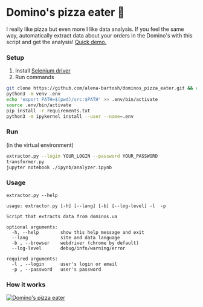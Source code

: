 # Domino's pizza eater :pizza:
I really like pizza but even more I like data analysis. 
If you feel the same way, automatically extract data about your orders in the Domino's with this script and get the analysis!
[Quick demo.](https://github.com/alena-bartosh/dominos_pizza_eater/blob/master/ipynb/analyzer.ipynb)
 
### Setup
1. Install [Selenium driver](https://selenium-python.readthedocs.io/installation.html)
2. Run commands
```sh
git clone https://github.com/alena-bartosh/dominos_pizza_eater.git && cd dominos_pizza_eater/
python3 -m venv .env
echo 'export PATH=$(pwd)/src:$PATH' >> .env/bin/activate
source .env/bin/activate
pip install -r requirements.txt
python3 -m ipykernel install --user --name=.env
```

### Run
(in the virtual environment)
```sh
extractor.py --login YOUR_LOGIN --password YOUR_PASSWORD
transformer.py
jupyter notebook ./ipynb/analyzer.ipynb
```

### Usage
```
extractor.py --help

usage: extractor.py [-h] [--lang] [-b] [--log-level] -l  -p

Script that extracts data from dominos.ua

optional arguments:
  -h, --help        show this help message and exit
  --lang            site and data language
  -b , --browser    webdriver (chrome by default)
  --log-level       debug/info/warning/error

required arguments:
  -l , --login      user's login or email
  -p , --password   user's password
```

### How it works
[![Domino's pizza eater](https://img.youtube.com/vi/NGUPQketHSU/0.jpg)](https://youtu.be/NGUPQketHSU)
